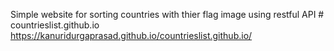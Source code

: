 Simple website for sorting countries with thier flag image using restful API # countrieslist.github.io
https://kanuridurgaprasad.github.io/countrieslist.github.io/

